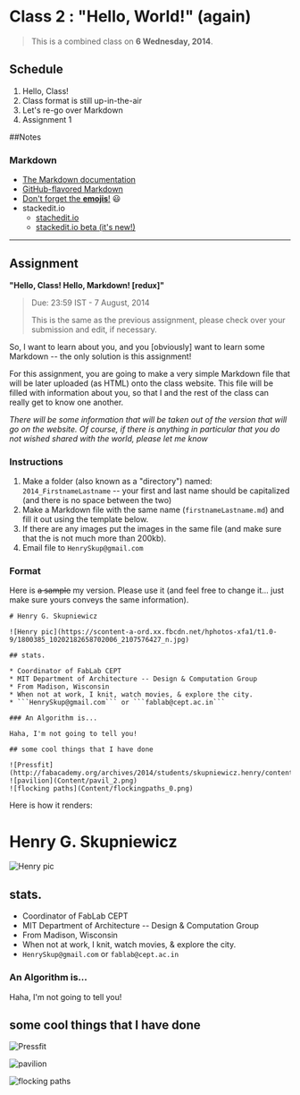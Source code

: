 # Class 2 : "Hello, World!" (again)

> This is a combined class on **6 Wednesday, 2014**.

## Schedule

1. Hello, Class!  
2. Class format is still up-in-the-air  
3. Let's re-go over Markdown
4. Assignment 1

##Notes

### Markdown

* [The Markdown documentation](http://daringfireball.net/projects/markdown/)
* [GitHub-flavored Markdown](https://guides.github.com/features/mastering-markdown/)
* [Don't forget the **emojis**!](http://www.emoji-cheat-sheet.com/) :smiley:
* stackedit.io  
    * [stachedit.io](https://stackedit.io/)
    * [stackedit.io beta (it's new!)](https://stackedit-beta.herokuapp.com/#)  

---

## Assignment  
**"Hello, Class! Hello, Markdown! [redux]"**

> Due: 23:59 IST - 7 August, 2014
>
> This is the same as the previous assignment, please check over your submission and edit, if necessary.

So, I want to learn about you, and you [obviously] want to learn some Markdown -- the only solution is this assignment!

For this assignment, you are going to make a very simple Markdown file that will be later uploaded (as HTML) onto the class website.  This file will be filled with information about you, so that I and the rest of the class can really get to know one another.

*There will be some information that will be taken out of the version that will go on the website.  Of course, if there is anything in particular that you do not wished shared with the world, please let me know*

### Instructions

1. Make a folder (also known as a "directory") named: ```2014_FirstnameLastname``` -- your first and last name should be capitalized (and there is no space between the two)
2. Make a Markdown file with the same name (```firstnameLastname.md```) and fill it out using the template below.
3. If there are any images put the images in the same file (and make sure that the is not much more than 200kb).
4. Email file to ```HenrySkup@gmail.com```

### Format

Here is ~~a sample~~ my version.  Please use it (and feel free to change it... just make sure yours conveys the same information).

    # Henry G. Skupniewicz

    ![Henry pic](https://scontent-a-ord.xx.fbcdn.net/hphotos-xfa1/t1.0-9/1800385_10202182658702006_2107576427_n.jpg)

    ## stats.

    * Coordinator of FabLab CEPT
    * MIT Department of Architecture -- Design & Computation Group
    * From Madison, Wisconsin
    * When not at work, I knit, watch movies, & explore the city.
    * ```HenrySkup@gmail.com``` or ```fablab@cept.ac.in```

    ### An Algorithm is...

    Haha, I'm not going to tell you!

    ## some cool things that I have done  

    ![Pressfit](http://fabacademy.org/archives/2014/students/skupniewicz.henry/content/PressFit_srf.png)  
    ![pavilion](Content/pavil_2.png)  
    ![flocking paths](Content/flockingpaths_0.png)



Here is how it renders:


# Henry G. Skupniewicz

![Henry pic](https://scontent-a-ord.xx.fbcdn.net/hphotos-xfa1/t1.0-9/1800385_10202182658702006_2107576427_n.jpg)

## stats.

* Coordinator of FabLab CEPT
* MIT Department of Architecture -- Design & Computation Group
* From Madison, Wisconsin
* When not at work, I knit, watch movies, & explore the city.
* ```HenrySkup@gmail.com``` or ```fablab@cept.ac.in```

### An Algorithm is...

Haha, I'm not going to tell you!

## some cool things that I have done  

![Pressfit](http://fabacademy.org/archives/2014/students/skupniewicz.henry/content/PressFit_srf.png)

![pavilion](Content/pavil_2.png)  

![flocking paths](Content/flockingpaths_0.png)
